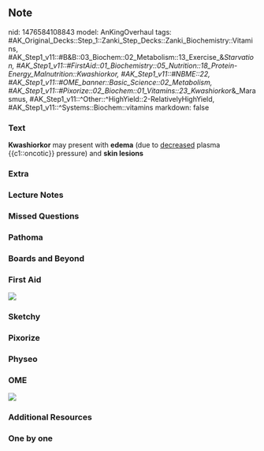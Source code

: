 ## Note
nid: 1476584108843
model: AnKingOverhaul
tags: #AK_Original_Decks::Step_1::Zanki_Step_Decks::Zanki_Biochemistry::Vitamins, #AK_Step1_v11::#B&B::03_Biochem::02_Metabolism::13_Exercise_&_Starvation, #AK_Step1_v11::#FirstAid::01_Biochemistry::05_Nutrition::18_Protein-Energy_Malnutrition::Kwashiorkor, #AK_Step1_v11::#NBME::22, #AK_Step1_v11::#OME_banner::Basic_Science::02_Metabolism, #AK_Step1_v11::#Pixorize::02_Biochem::01_Vitamins::23_Kwashiorkor_&_Marasmus, #AK_Step1_v11::^Other::^HighYield::2-RelativelyHighYield, #AK_Step1_v11::^Systems::Biochem::vitamins
markdown: false

### Text
<div>
  <div>
    <b>Kwashiorkor</b> may present with <b>edema</b> (due to
    <u>decreased</u> plasma {{c1::oncotic}} pressure) and <b>skin
    lesions</b>
  </div>
</div>

### Extra


### Lecture Notes


### Missed Questions


### Pathoma


### Boards and Beyond


### First Aid
<img src="tmpwtdzOV.png">

### Sketchy


### Pixorize


### Physeo


### OME
<div class="ome-widget">
  <a href=
  "https://onlinemeded.org/spa/metabolism?ref=anki"><img src=
  "_OME_AnkiFlashcards_Topic_1.png"></a>
</div>

### Additional Resources


### One by one

